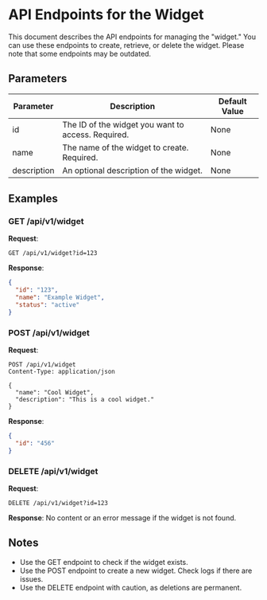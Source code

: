 # API Endpoints for the Widget
<!-- topic-type: reference -->
This document describes the API endpoints for managing the "widget." You can use these endpoints to create, retrieve, or delete the widget. Please note that some endpoints may be outdated.

## Parameters
| Parameter  | Description                                         | Default Value |
|------------|-----------------------------------------------------|---------------|
| id         | The ID of the widget you want to access. Required.  | None          |
| name       | The name of the widget to create. Required.         | None          |
| description| An optional description of the widget.               | None          |

## Examples
### GET /api/v1/widget
**Request**:
```http
GET /api/v1/widget?id=123
```
**Response**:
```json
{
  "id": "123",
  "name": "Example Widget",
  "status": "active"
}
```

### POST /api/v1/widget
**Request**:
```http
POST /api/v1/widget
Content-Type: application/json

{
  "name": "Cool Widget",
  "description": "This is a cool widget."
}
```
**Response**:
```json
{
  "id": "456"
}
```

### DELETE /api/v1/widget
**Request**:
```http
DELETE /api/v1/widget?id=123
```
**Response**:
No content or an error message if the widget is not found.

## Notes
- Use the GET endpoint to check if the widget exists.
- Use the POST endpoint to create a new widget. Check logs if there are issues.
- Use the DELETE endpoint with caution, as deletions are permanent.